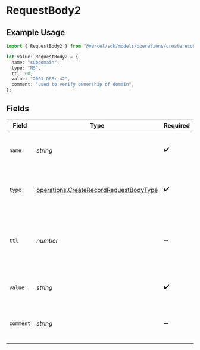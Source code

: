 # RequestBody2

## Example Usage

```typescript
import { RequestBody2 } from "@vercel/sdk/models/operations/createrecord.js";

let value: RequestBody2 = {
  name: "subdomain",
  type: "NS",
  ttl: 60,
  value: "2001:DB8::42",
  comment: "used to verify ownership of domain",
};
```

## Fields

| Field                                                                                            | Type                                                                                             | Required                                                                                         | Description                                                                                      | Example                                                                                          |
| ------------------------------------------------------------------------------------------------ | ------------------------------------------------------------------------------------------------ | ------------------------------------------------------------------------------------------------ | ------------------------------------------------------------------------------------------------ | ------------------------------------------------------------------------------------------------ |
| `name`                                                                                           | *string*                                                                                         | :heavy_check_mark:                                                                               | A subdomain name or an empty string for the root domain.                                         | subdomain                                                                                        |
| `type`                                                                                           | [operations.CreateRecordRequestBodyType](../../models/operations/createrecordrequestbodytype.md) | :heavy_check_mark:                                                                               | The type of record, it could be one of the valid DNS records.                                    |                                                                                                  |
| `ttl`                                                                                            | *number*                                                                                         | :heavy_minus_sign:                                                                               | The TTL value. Must be a number between 60 and 2147483647. Default value is 60.                  | 60                                                                                               |
| `value`                                                                                          | *string*                                                                                         | :heavy_check_mark:                                                                               | An AAAA record pointing to an IPv6 address.                                                      | 2001:DB8::42                                                                                     |
| `comment`                                                                                        | *string*                                                                                         | :heavy_minus_sign:                                                                               | A comment to add context on what this DNS record is for                                          | used to verify ownership of domain                                                               |